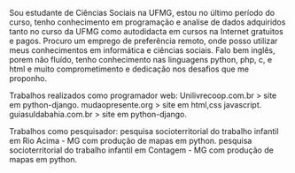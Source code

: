 Sou estudante de Ciências Sociais na UFMG, estou no último período do curso, tenho conhecimento em programação e analise de dados adquiridos tanto no curso da UFMG como autodidacta em cursos na Internet gratuitos e pagos. Procuro um emprego de preferência remoto, onde posso utilizar meus conhecimentos em informática e ciências sociais. Falo bem inglês, porem não fluído, tenho conhecimento nas linguagens python, php, c, e html e muito comprometimento e dedicação nos desafios que me proponho.


Trabalhos realizados como programador web:
Unilivrecoop.com.br > site em python-django.
mudaopresente.org > site em html,css javascript.
guiasuldabahia.com.br > site em python-django.

Trabalhos como pesquisador:
pesquisa socioterritorial do trabalho infantil em Rio Acima - MG com produção de mapas em python.
pesquisa socioterritorial do trabalho infantil em Contagem - MG com produção de mapas em python.
